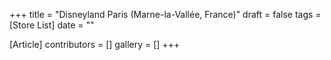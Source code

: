 +++
title = "Disneyland Paris (Marne-la-Vallée, France)"
draft = false
tags = [Store List]
date = ""

[Article]
contributors = []
gallery = []
+++